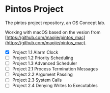 # Pintos Project

The pintos project repository, an OS Concept lab.

Working with macOS based on the vesion from [https://github.com/maojie/pintos_mac](https://github.com/maojie/pintos_mac).

- [x] Project 1.1 Alarm Clock
- [ ] Project 1.2 Priority Scheduling
- [ ] Project 1.3 Advanced Scheduler
- [ ] Project 2.1 Process Termination Messages
- [ ] Project 2.2 Argument Passing
- [ ] Project 2.3 System Calls
- [ ] Project 2.4 Denying Writes to Executables